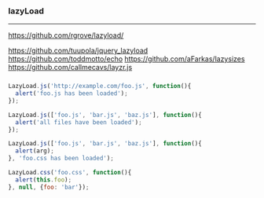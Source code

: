 ### lazyLoad

---
https://github.com/rgrove/lazyload/

https://github.com/tuupola/jquery_lazyload
https://github.com/toddmotto/echo
https://github.com/aFarkas/lazysizes
https://github.com/callmecavs/layzr.js

###

```js
LazyLoad.js('http://example.com/foo.js', function(){
  alert('foo.js has been loaded');
});

LazyLoad.js(['foo.js', 'bar.js', 'baz.js'], function(){
  alert('all files have been loaded');
});

LazyLoad.js(['foo.js', 'bar.js', 'baz.js'], function(){
  alert(arg);
}, 'foo.css has been loaded');

LazyLoad.css('foo.css', function(){
  alert(this.foo);
}, null, {foo: 'bar'});

```

```
```

```
```

